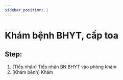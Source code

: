 ```yaml
---
sidebar_position: 1
---
```


# Khám bệnh BHYT, cấp toa

## Step:
1. [Tiếp nhận] Tiếp nhận BN BHYT vào phòng khám
2. [Khám bênh] Khám 


